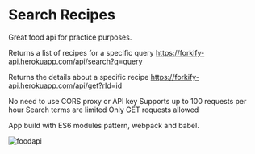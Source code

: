 <H1>Search Recipes</H1>

Great food api for practice purposes.

Returns a list of recipes for a specific query
https://forkify-api.herokuapp.com/api/search?q=query

Returns the details about a specific recipe
https://forkify-api.herokuapp.com/api/get?rId=id

No need to use CORS proxy or API key
Supports up to 100 requests per hour
Search terms are limited
Only GET requests allowed

App build with ES6 modules pattern, webpack and babel.

![foodapi](https://user-images.githubusercontent.com/38325801/126864717-e72e68f3-11bf-410d-99e9-805c2b24d80d.png)
